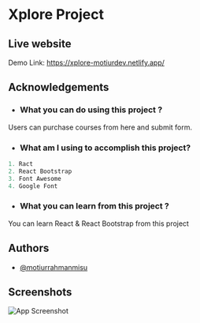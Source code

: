 
# Xplore Project



## Live website

Demo
Link: https://xplore-motiurdev.netlify.app/
  
## Acknowledgements

- ### What you can do using this project ?
Users can purchase courses from here and submit form.
- ### What am I using to accomplish this project?

```javascript
1. Ract 
2. React Bootstrap
3. Font Awesome
4. Google Font
```
- ### What you can learn from this project ?
You can learn React & React Bootstrap from this project
## Authors

- [@motiurrahmanmisu](https://github.com/motiurdev)

  
## Screenshots

![App Screenshot](https://i.ibb.co/47KTmJC/xplore.png)

  